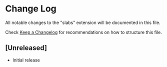 # Change Log

All notable changes to the "slabs" extension will be documented in this file.

Check [Keep a Changelog](http://keepachangelog.com/) for recommendations on how to structure this file.

## [Unreleased]

- Initial release
